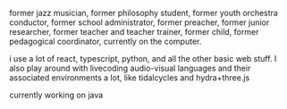 former jazz musician, former philosophy student, former youth orchestra conductor, former school administrator, former preacher, former junior researcher, former teacher and teacher trainer, former child, former pedagogical coordinator, currently on the computer. 

i use a lot of react, typescript, python, and all the other basic web stuff. I also play around with livecoding audio-visual languages and their associated environments a lot, like tidalcycles and hydra+three.js

currently working on java
